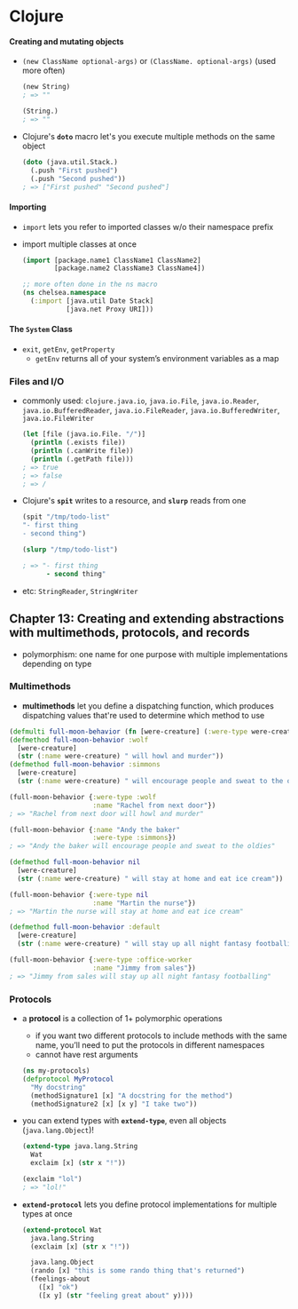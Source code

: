 # Clojure

#### Creating and mutating objects

* `(new ClassName optional-args)` or `(ClassName. optional-args)` (used more often)
  ```clojure
  (new String)
  ; => ""

  (String.)
  ; => ""
  ```

* Clojure's __`doto`__ macro let's you execute multiple methods on the same object
  ```clojure
  (doto (java.util.Stack.)
    (.push "First pushed")
    (.push "Second pushed"))
  ; => ["First pushed" "Second pushed"]
  ```


#### Importing

* `import` lets you refer to imported classes w/o their namespace prefix

* import multiple classes at once
  ```clojure
  (import [package.name1 ClassName1 ClassName2]
          [package.name2 ClassName3 ClassName4])

  ;; more often done in the ns macro
  (ns chelsea.namespace
    (:import [java.util Date Stack]
             [java.net Proxy URI]))
  ```

#### The `System` Class

* `exit`, `getEnv`, `getProperty`
  - `getEnv` returns all of your system’s environment variables as a map

### Files and I/O

* commonly used: `clojure.java.io`, `java.io.File`, `java.io.Reader`, `java.io.BufferedReader`, `java.io.FileReader`, `java.io.BufferedWriter`, `java.io.FileWriter`
  ```clojure
  (let [file (java.io.File. "/")]
    (println (.exists file))
    (println (.canWrite file))
    (println (.getPath file)))
  ; => true
  ; => false
  ; => /
  ```

* Clojure's __`spit`__ writes to a resource, and __`slurp`__ reads from one
  ```clojure
  (spit "/tmp/todo-list"
  "- first thing
  - second thing")

  (slurp "/tmp/todo-list")

  ; => "- first thing
        - second thing"
  ```

* etc: `StringReader`, `StringWriter`

## Chapter 13: Creating and extending abstractions with multimethods, protocols, and records

* polymorphism: one name for one purpose with multiple implementations depending on type

### Multimethods

* __multimethods__ let you define a dispatching function, which produces dispatching values that're used to determine which method to use

```clojure
(defmulti full-moon-behavior (fn [were-creature] (:were-type were-creature)))
(defmethod full-moon-behavior :wolf
  [were-creature]
  (str (:name were-creature) " will howl and murder"))
(defmethod full-moon-behavior :simmons
  [were-creature]
  (str (:name were-creature) " will encourage people and sweat to the oldies"))

(full-moon-behavior {:were-type :wolf
                     :name "Rachel from next door"})
; => "Rachel from next door will howl and murder"

(full-moon-behavior {:name "Andy the baker"
                     :were-type :simmons})
; => "Andy the baker will encourage people and sweat to the oldies"

(defmethod full-moon-behavior nil
  [were-creature]
  (str (:name were-creature) " will stay at home and eat ice cream"))

(full-moon-behavior {:were-type nil
                     :name "Martin the nurse"})
; => "Martin the nurse will stay at home and eat ice cream"

(defmethod full-moon-behavior :default
  [were-creature]
  (str (:name were-creature) " will stay up all night fantasy footballing"))

(full-moon-behavior {:were-type :office-worker
                     :name "Jimmy from sales"})
; => "Jimmy from sales will stay up all night fantasy footballing"
```

### Protocols

* a __protocol__ is a collection of 1+ polymorphic operations
  - if you want two different protocols to include methods with the same name, you’ll need to put the protocols in different namespaces
  - cannot have rest arguments
  ```clojure
  (ns my-protocols)
  (defprotocol MyProtocol
    "My docstring"
    (methodSignature1 [x] "A docstring for the method")
    (methodSignature2 [x] [x y] "I take two"))
  ```

* you can extend types with __`extend-type`__, even all objects (`java.lang.Object`)!
  ```clojure
  (extend-type java.lang.String
    Wat
    exclaim [x] (str x "!"))

  (exclaim "lol")
  ; => "lol!"
  ```

* __`extend-protocol`__ lets you define protocol implementations for multiple types at once
  ```clojure
  (extend-protocol Wat
    java.lang.String
    (exclaim [x] (str x "!"))

    java.lang.Object
    (rando [x] "this is some rando thing that's returned")
    (feelings-about
      ([x] "ok")
      ([x y] (str "feeling great about" y))))
  ```
